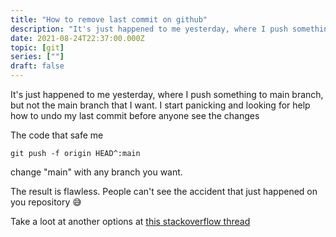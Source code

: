 ```yaml
---
title: "How to remove last commit on github"
description: "It's just happened to me yesterday, where I push something to main branch, but not the main branch that I want. I start panicking and looking for help how to undo my last commit before anyone see the changes"
date: 2021-08-24T22:37:00.000Z
topic: [git]
series: [""]
draft: false
---
```

It's just happened to me yesterday, where I push something to main branch, but not the main branch that I want. I start panicking and looking for help how to undo my last commit before anyone see the changes

The code that safe me 
```
git push -f origin HEAD^:main
```

change "main" with any branch you want.

The result is flawless. People can't see the accident that just happened on you repository 😅

Take a loot at another options at [this stackoverflow thread](https://stackoverflow.com/questions/448919/how-can-i-remove-a-commit-on-github)






